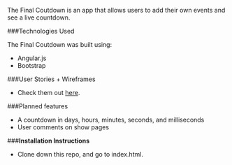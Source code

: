 The Final Coutdown is an app that allows users to add their own events and see a live countdown.

###Technologies Used

The Final Coutdown was built using:

* Angular.js
* Bootstrap


###User Stories + Wireframes

* Check them out [here](https://trello.com/b/4s2dUe3L/the-final-countdown-app). 


###Planned features

* A countdown in days, hours, minutes, seconds, and milliseconds
* User comments on show pages


###**Installation Instructions**

* Clone down this repo, and go to index.html.
